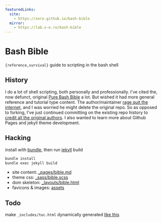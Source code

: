 ```yaml
---
featuredLinks:
  site:
    - https://xero.github.io/bash-bible
  mirror:
    - https://lab.x-e.ro/bash-bible
---
```


# Bash Bible

`{reference,survival}` guide to scripting in the bash shell

## History

I do a lot of shell scripting, both personally and professionally. I've cited the, now defunct, original [Pure Bash Bible](https://github.com/dylanaraps/pure-bash-bible) a lot. But wished it had more general reference and tutorial type content. The author/maintainer [rage quit the internet](https://github.com/dylanaraps/dylanaraps/commit/811599cc564418e242f23a11082299323e7f62f8), and I was worried he might delete the original repo. So as opposed to forking, I've just continued committing on the existing repo history to [credit all the original authors](https://github.com/xero/bash-bible/graphs/contributors). I also wanted to learn more about Github Pages and jekyll theme development.

## Hacking

install with [bundle](https://bundler.io), then run [jekyll](https://jekyllrb.com) build

```sh
bundle install
bundle exec jekyll build
```

* site content: [_pages/bible.md](_pages/bible.md)
* theme css: [_sass/bible.scss](_sass/bible.scss)
* dom skeleton: [_layouts/bible.html](_layouts/bible.html)
* favicons & images: [assets](assets)

## Todo

make `_includes/toc.html` dynamically generated [like this](https://ranvir.xyz/blog/creating-table-of-content-in-jekyll-blog-without-plugin/)
